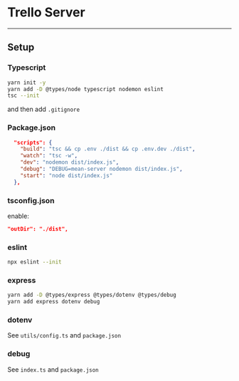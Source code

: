 # Trello Server

---

## Setup

### Typescript

```bash
yarn init -y
yarn add -D @types/node typescript nodemon eslint
tsc --init
```

and then add `.gitignore`

### Package.json

```json
  "scripts": {
    "build": "tsc && cp .env ./dist && cp .env.dev ./dist",
    "watch": "tsc -w",
    "dev": "nodemon dist/index.js",
    "debug": "DEBUG=mean-server nodemon dist/index.js",
    "start": "node dist/index.js"
  },
```

### tsconfig.json

enable:

```json
"outDir": "./dist",
```

### eslint

```bash
npx eslint --init
```

### express

```bash
yarn add -D @types/express @types/dotenv @types/debug
yarn add express dotenv debug
```

### dotenv

See `utils/config.ts` and `package.json`

### debug

See `index.ts` and `package.json`
